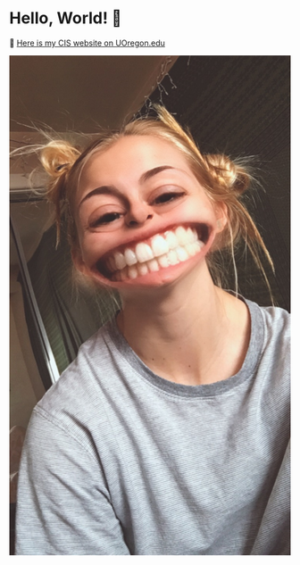 # Hello, World! :kiss:

:pushpin: [Here is my CIS website on UOregon.edu](http://pages.uoregon.edu/amorrow/110)

![Here's me](images/pic2.png)
